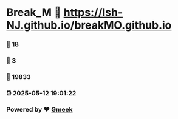 # Break_M :link: https://lsh-NJ.github.io/breakMO.github.io 
### :page_facing_up: [18](https://lsh-NJ.github.io/breakMO.github.io/tag.html) 
### :speech_balloon: 3 
### :hibiscus: 19833 
### :alarm_clock: 2025-05-12 19:01:22 
### Powered by :heart: [Gmeek](https://github.com/Meekdai/Gmeek)
